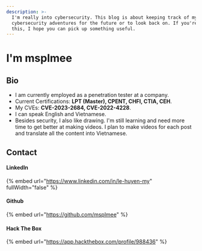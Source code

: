 ```yaml
---
description: >-
  I'm really into cybersecurity. This blog is about keeping track of my
  cybersecurity adventures for the future or to look back on. If you're reading
  this, I hope you can pick up something useful.
---
```


# I'm msplmee

## Bio

* I am currently employed as a penetration tester at a company.
* Current Certifications: **LPT (Master), CPENT, CHFI, CTIA, CEH**.
* My CVEs: **CVE-2023-2684, CVE-2022-4228**.
* I can speak English and Vietnamese.
* Besides security, I also like drawing. I'm still learning and need more time to get better at making videos. I plan to make videos for each post and translate all the content into Vietnamese.

## Contact

#### LinkedIn

{% embed url="https://www.linkedin.com/in/le-huyen-my" fullWidth="false" %}

#### Github

{% embed url="https://github.com/msplmee" %}

#### Hack The Box

{% embed url="https://app.hackthebox.com/profile/988436" %}
